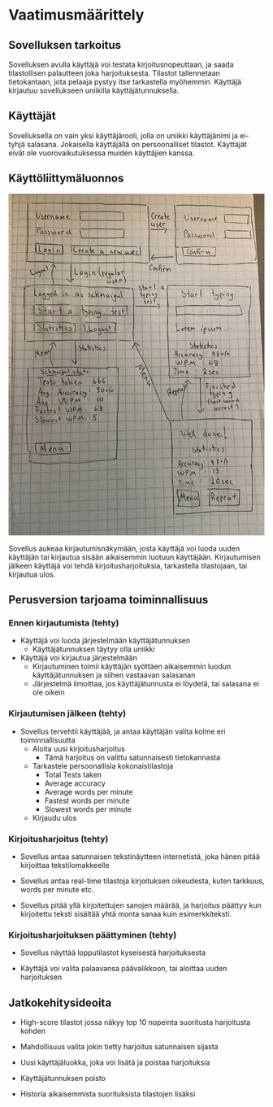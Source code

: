 # Vaatimusmäärittely

## Sovelluksen tarkoitus

Sovelluksen avulla käyttäjä voi testata kirjoitusnopeuttaan, ja saada tilastollisen palautteen joka harjoituksesta. Tilastot tallennetaan tietokantaan, jota pelaaja pystyy itse tarkastella myöhemmin. Käyttäjä kirjautuu sovellukseen uniikilla käyttäjätunnuksella.

## Käyttäjät

Sovelluksella on vain yksi käyttäjärooli, jolla on uniikki käyttäjänimi ja ei-tyhjä salasana. Jokaisella käyttäjällä on persoonalliset tilastot. Käyttäjät eivät ole vuorovaikutuksessa muiden käyttäjien kanssa.

## Käyttöliittymäluonnos

![Käyttöliittymäluonnos](./kuvat/k%C3%A4ytt%C3%B6liittym%C3%A4luonnos.jpg)

Sovellus aukeaa kirjautumisnäkymään, josta käyttäjä voi luoda uuden käyttäjän tai kirjautua sisään aikaisemmin luotuun käyttäjään. Kirjautumisen jälkeen käyttäjä voi tehdä kirjoitusharjoituksia, tarkastella tilastojaan, tai kirjautua ulos. 

## Perusversion tarjoama toiminnallisuus

### Ennen kirjautumista (tehty)

- Käyttäjä voi luoda järjestelmään käyttäjätunnuksen
    -   Käyttäjätunnuksen täytyy olla uniikki
- Käyttäjä voi kirjautua järjestelmään
    - Kirjautuminen toimii käyttäjän syöttäen aikaisemmin luodun käyttäjätunnuksen ja siihen vastaavan salasanan
    - Järjestelmä ilmoittaa, jos käyttäjätunnusta ei löydetä, tai salasana ei ole oikein

### Kirjautumisen jälkeen (tehty)

- Sovellus tervehtii käyttäjää, ja antaa käyttäjän valita kolme eri toiminnallisuutta
    - Aloita uusi kirjoitusharjoitus
        - Tämä harjoitus on valittu satunnaisesti tietokannasta
    - Tarkastele persoonallisia kokonaistilastoja
        - Total Tests taken
        - Average accuracy
        - Average words per minute
        - Fastest words per minute
        - Slowest words per minute
    - Kirjaudu ulos

### Kirjoitusharjoitus (tehty)

- Sovellus antaa satunnaisen tekstinäytteen internetistä, joka hänen pitää kirjoittaa tekstilomakkeelle

- Sovellus antaa real-time tilastoja kirjoituksen oikeudesta, kuten tarkkuus, words per minute etc.

- Sovellus pitää yllä kirjoitettujen sanojen määrää, ja harjoitus päättyy kun kirjoitettu teksti sisältää yhtä monta sanaa kuin esimerkkiteksti.

### Kirjoitusharjoituksen päättyminen (tehty)

- Sovellus näyttää lopputilastot kyseisestä harjoituksesta

- Käyttäjä voi valita palaavansa päävalikkoon, tai aloittaa uuden harjoituksen

## Jatkokehitysideoita

- High-score tilastot jossa näkyy top 10 nopeinta suoritusta harjoitusta kohden

- Mahdollisuus valita jokin tietty harjoitus satunnaisen sijasta

- Uusi käyttäjäluokka, joka voi lisätä ja poistaa harjoituksia

- Käyttäjätunnuksen poisto

- Historia aikaisemmista suorituksista tilastojen lisäksi




